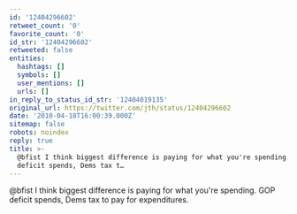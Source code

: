 ```yaml
---
id: '12404296602'
retweet_count: '0'
favorite_count: '0'
id_str: '12404296602'
retweeted: false
entities:
  hashtags: []
  symbols: []
  user_mentions: []
  urls: []
in_reply_to_status_id_str: '12404019135'
original_url: https://twitter.com/jth/status/12404296602
date: '2010-04-18T16:00:39.000Z'
sitemap: false
robots: noindex
reply: true
title: >-
  @bfist I think biggest difference is paying for what you're spending. GOP
  deficit spends, Dems tax t…
---
```


@bfist I think biggest difference is paying for what you're spending. GOP deficit spends, Dems tax to pay for expenditures.